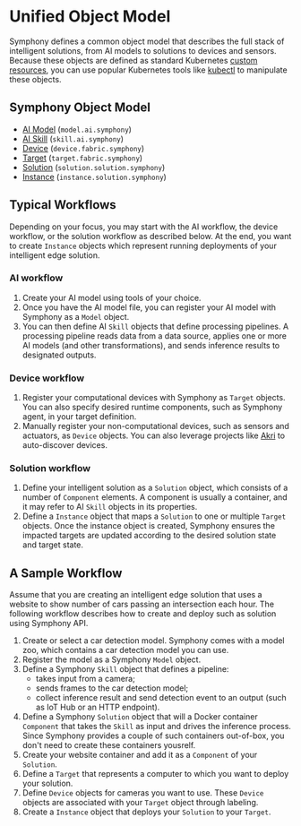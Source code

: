 # Unified Object Model

Symphony defines a common object model that describes the full stack of intelligent solutions, from AI models to solutions to devices and sensors. Because these objects are defined as standard Kubernetes [custom resources](https://kubernetes.io/docs/concepts/extend-kubernetes/api-extension/custom-resources/), you can use popular Kubernetes tools like [kubectl](https://kubernetes.io/docs/reference/kubectl/kubectl/) to manipulate these objects.

## Symphony Object Model

* [AI Model](./ai-model.md) (```model.ai.symphony```)
* [AI Skill](./ai-skill.md) (```skill.ai.symphony```)
* [Device](./device.md) (```device.fabric.symphony```)
* [Target](./target.md) (```target.fabric.symphony```)
* [Solution](./solution.md) (```solution.solution.symphony```)
* [Instance](./instance.md) (```instance.solution.symphony```)

## Typical Workflows

Depending on your focus, you may start with the AI workflow, the device workflow, or the solution workflow as described below. At the end, you want to create ```Instance``` objects which represent running deployments of your intelligent edge solution.

### AI workflow
1. Create your AI model using tools of your choice. 
2. Once you have the AI model file, you can register your AI model with Symphony as a ```Model``` object. 
3. You can then define AI ```Skill``` objects that define processing pipelines. A processing pipeline reads data from a data source, applies one or more AI models (and other transformations), and sends inference results to designated outputs.

### Device workflow
1. Register your computational devices with Symphony as ```Target``` objects. You can also specify desired runtime components, such as Symphony agent, in your target definition.
2. Manually register your non-computational devices, such as sensors and actuators, as ```Device``` objects. You can also leverage projects like [Akri](https://github.com/project-akri/akri) to auto-discover devices.

### Solution workflow
1. Define your intelligent solution as a ```Solution``` object, which consists of a number of ```Component``` elements. A component is usually a container, and it may refer to AI ```Skill``` objects in its properties.
2. Define a ```Instance``` object that maps a ```Solution``` to one or multiple ```Target``` objects. Once the instance object is created, Symphony ensures the impacted targets are updated according to the desired solution state and target state.

## A Sample Workflow
Assume that you are creating an intelligent edge solution that uses a website to show number of cars passing an intersection each hour. The following workflow describes how to create and deploy such as solution using Symphony API.

1. Create or select a car detection model. Symphony comes with a model zoo, which contains a car detection model you can use.
2. Register the model as a Symphony ```Model``` object.
3. Define a Symphony ```Skill``` object that defines a pipeline:
    * takes input from a camera;
    * sends frames to the car detection model;
    * collect inference result and send detection event to an output (such as IoT Hub or an HTTP endpoint).
4. Define a Symphony ```Solution``` object that will a Docker container ```Component``` that takes the ```Skill``` as input and drives the inference process. Since Symphony provides a couple of such containers out-of-box, you don't need to create these containers yousrelf.
5. Create your website container and add it as a ```Component``` of your ```Solution```.
5. Define a ```Target``` that represents a computer to which you want to deploy your solution.
6. Define ```Device``` objects for cameras you want to use. These ```Device``` objects are associated with your ```Target``` object through labeling.
7. Create a ```Instance``` object that deploys your ```Solution``` to your ```Target```.

